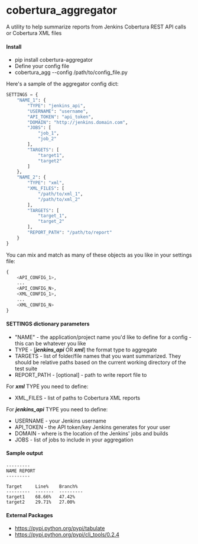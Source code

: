 cobertura_aggregator
=================

A utility to help summarize reports from Jenkins Cobertura REST API calls or Cobertura XML files

#### Install
- pip install cobertura-aggregator
- Define your config file
- cobertura_agg --config /path/to/config_file.py

Here's a sample of the aggregator config dict:
```python
SETTINGS = {
    "NAME_1": {
        "TYPE": "jenkins_api",
        "USERNAME": "username",
        "API_TOKEN": "api_token",
        "DOMAIN": "http://jenkins.domain.com",
        "JOBS": [
            "job_1",
            "job_2"
        ],
        "TARGETS": [
            "target1",
            "target2"
        ]
    },
    "NAME_2": {
        "TYPE": "xml",
        "XML_FILES": [
            "/path/to/xml_1",
            "/path/to/xml_2"
        ],
        "TARGETS": [
            "target_1",
            "target_2"
        ],
        "REPORT_PATH": "/path/to/report"
    }
}
```

You can mix and match as many of these objects as you like in your settings file:
```python
{
    <API_CONFIG_1>,
    ...
    <API_CONFIG_N>,
    <XML_CONFIG_1>,
    ...
    <XML_CONFIG_N>
}
```

#### SETTINGS dictionary parameters
- "NAME" - the application/project name you'd like to define for a config - this can be whatever you like
- TYPE - [__*jenkins_api*__ OR __*xml*__] the format type to aggregate
- TARGETS - list of folder/file names that you want summarized. They should be relative paths based on the current working directory of the test suite
- REPORT_PATH - [optional] - path to write report file to

For __*xml*__ TYPE you need to define:
- XML_FILES - list of paths to Cobertura XML reports

For __*jenkins_api*__ TYPE you need to define:
- USERNAME - your Jenkins username
- API_TOKEN - the API token/key Jenkins generates for your user
- DOMAIN - where is the location of the Jenkins' jobs and builds
- JOBS - list of jobs to include in your aggregation

#### Sample output
```
---------
NAME REPORT
---------

Target     Line%    Branch%
---------  -------  ---------
target1    68.66%   47.42%
target2    29.71%   27.00%
```

#### External Packages
- https://pypi.python.org/pypi/tabulate
- https://pypi.python.org/pypi/cli_tools/0.2.4
